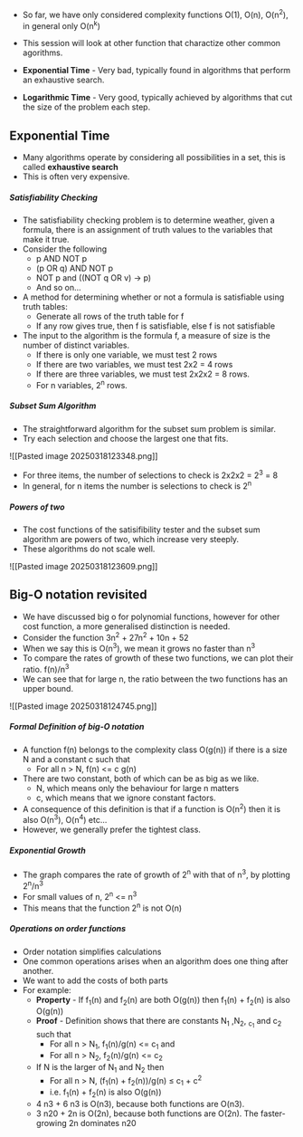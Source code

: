- So far, we have only considered complexity functions O(1), O(n), O(n<sup>2</sup>), in general only O(n<sup>k</sup>)
- This session will look at other function that charactize other common agorithms. 

- **Exponential Time** - Very bad, typically found in algorithms that perform an exhaustive search. 
- **Logarithmic Time** - Very good, typically achieved by algorithms that cut the size of the problem each step. 

## Exponential Time

- Many algorithms operate by considering all possibilities in a set, this is called **exhaustive search**
- This is often very expensive. 

##### Satisfiability Checking

- The satisfiability checking problem is to determine weather, given a formula, there is an assignment of truth values to the variables that make it true. 
- Consider the following
	- p AND NOT p
	- (p OR q) AND NOT p
	- NOT p and ((NOT q OR v) -> p)
	- And so on...
- A method for determining whether or not a formula is satisfiable using truth tables:
	- Generate all rows of the truth table for f
	- If any row gives true, then f is satisfiable, else f is not satisfiable
- The input to the algorithm is the formula f, a measure of size is the number of distinct variables.
	- If there is only one variable, we must test 2 rows
	- If there are two variables, we must test 2x2 = 4 rows
	- If there are three variables, we must test 2x2x2 = 8 rows. 
	- For n variables, 2<sup>n</sup> rows. 

##### Subset Sum Algorithm

- The straightforward algorithm for the subset sum problem is similar. 
- Try each selection and choose the largest one that fits.

![[Pasted image 20250318123348.png]]

- For three items, the number of selections to check is 2x2x2 = 2<sup>3</sup> = 8
- In general, for n items the number is selections to check is 2<sup>n</sup>

##### Powers of two

- The cost functions of the satisifibility tester and the subset sum algorithm are powers of two, which increase very steeply. 
- These algorithms do not scale well. 

![[Pasted image 20250318123609.png]]

## Big-O notation revisited

- We have discussed big o for polynomial functions, however for other cost function, a more generalised distinction is needed. 
- Consider the function 3n<sup>2</sup> + 27n<sup>2</sup> + 10n + 52
- When we say this is O(n<sup>3</sup>), we mean it grows no faster than n<sup>3</sup> 
- To compare the rates of growth of these two functions, we can plot their ratio. f(n)/n<sup>3</sup>
- We can see that for large n, the ratio between the two functions has an upper bound. 

![[Pasted image 20250318124745.png]]

##### Formal Definition of big-O notation

- A function f(n) belongs to the complexity class O(g(n)) if there is a size N and a constant c such that 
	- For all n > N, f(n) <= c g(n)
- There are two constant, both of which can be as big as we like.
	- N, which means only the behaviour for large n matters
	- c, which means that we ignore constant factors. 
- A consequence of this definition is that if a function is O(n<sup>2</sup>) then it is also O(n<sup>3</sup>), O(n<sup>4</sup>) etc...
- However, we generally prefer the tightest class. 


##### Exponential Growth

- The graph compares the rate of growth of 2<sup>n</sup> with that of n<sup>3</sup>, by plotting 2<sup>n</sup>/n<sup>3</sup>
- For small values of n, 2<sup>n</sup> <= n<sup>3</sup>
- This means that the function 2<sup>n</sup> is not O(n)


##### Operations on order functions

- Order notation simplifies calculations
- One common operations arises when an algorithm does one thing after another. 
- We want to add the costs of both parts
- For example:
	- **Property** - If f<sub>1</sub>(n) and f<sub>2</sub>(n) are both O(g(n)) then f<sub>1</sub>(n) + f<sub>2</sub>(n) is also O(g(n))
	- **Proof** - Definition shows that there are constants N<sub>1</sub> ,N<sub>2</sub>, <sub>c<sub>1</sub></sub> and c<sub>2</sub> such that
		- For all n > N<sub>1</sub>, f<sub>1</sub>(n)/g(n) <= c<sub>1</sub> and
		- For all n > N<sub>2</sub>, f<sub>2</sub>(n)/g(n) <= c<sub>2</sub>
	- If N is the larger of N<sub>1</sub> and N<sub>2</sub> then
		-  For all n > N, (f<sub>1</sub>(n) + f<sub>2</sub>(n))/g(n) ≤ c<sub>1</sub> + c<sup>2</sup>
		- i.e. f<sub>1</sub>(n) + f<sub>2</sub>(n) is also O(g(n))
	- 4 n3 + 6 n3 is O(n3), because both functions are O(n3).
	- 3 n20 + 2n is O(2n), because both functions are O(2n). The faster-growing 2n dominates n20



